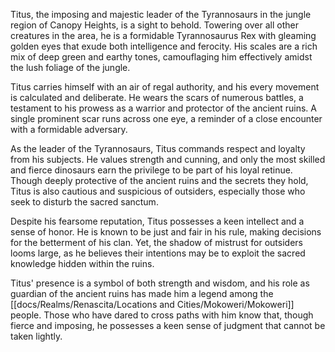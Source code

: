 Titus, the imposing and majestic leader of the Tyrannosaurs in the jungle region of Canopy Heights, is a sight to behold. Towering over all other creatures in the area, he is a formidable Tyrannosaurus Rex with gleaming golden eyes that exude both intelligence and ferocity. His scales are a rich mix of deep green and earthy tones, camouflaging him effectively amidst the lush foliage of the jungle.

Titus carries himself with an air of regal authority, and his every movement is calculated and deliberate. He wears the scars of numerous battles, a testament to his prowess as a warrior and protector of the ancient ruins. A single prominent scar runs across one eye, a reminder of a close encounter with a formidable adversary.

As the leader of the Tyrannosaurs, Titus commands respect and loyalty from his subjects. He values strength and cunning, and only the most skilled and fierce dinosaurs earn the privilege to be part of his loyal retinue. Though deeply protective of the ancient ruins and the secrets they hold, Titus is also cautious and suspicious of outsiders, especially those who seek to disturb the sacred sanctum.

Despite his fearsome reputation, Titus possesses a keen intellect and a sense of honor. He is known to be just and fair in his rule, making decisions for the betterment of his clan. Yet, the shadow of mistrust for outsiders looms large, as he believes their intentions may be to exploit the sacred knowledge hidden within the ruins.

Titus' presence is a symbol of both strength and wisdom, and his role as guardian of the ancient ruins has made him a legend among the [[docs/Realms/Renascita/Locations and Cities/Mokoweri/Mokoweri]] people. Those who have dared to cross paths with him know that, though fierce and imposing, he possesses a keen sense of judgment that cannot be taken lightly.


